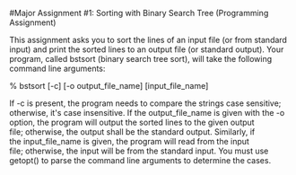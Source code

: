 #Major Assignment #1: Sorting with Binary Search Tree (Programming Assignment)

This assignment asks you to sort the lines of an input file (or from standard input) and print the sorted lines to an output file (or standard output). Your program, called bstsort (binary search tree sort), will take the following command line arguments:

% bstsort [-c] [-o output_file_name] [input_file_name]

If -c is present, the program needs to compare the strings case sensitive; otherwise, it's case insensitive. If the output_file_name
is given with the -o option, the program will output the sorted lines to the given output file; otherwise, the output shall be the standard output. Similarly, if the input_file_name is given, the program will read from the input file; otherwise, the input will be from the standard input. You must use getopt() to parse the command line arguments to determine the cases.
